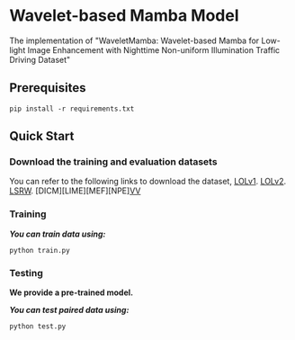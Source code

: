 # Wavelet-based Mamba Model

The implementation of "WaveletMamba: Wavelet-based Mamba for Low-light Image Enhancement with Nighttime Non-uniform Illumination Traffic Driving Dataset"

## Prerequisites
```
pip install -r requirements.txt
````

## Quick Start

### Download the training and evaluation datasets

You can refer to the following links to download the dataset, 
[LOLv1](https://daooshee.github.io/BMVC2018website/ "LOLv1").
[LOLv2](https://github.com/flyywh/CVPR-2020-Semi-Low-Light "LOLv2"). 
[LSRW](https://github.com/JianghaiSCU/R2RNet "LSRW").
[DICM][LIME][MEF][NPE][VV](https://github.com/mingcv/Bread "Tesing dataset")

### Training

***You can train data using:***

```python train.py```
	
### Testing

**We provide a pre-trained model.**

***You can test paired data using:***

```python test.py```


